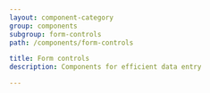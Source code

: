 ```yaml
---
layout: component-category
group: components
subgroup: form-controls
path: /components/form-controls

title: Form controls
description: Components for efficient data entry

---
```

